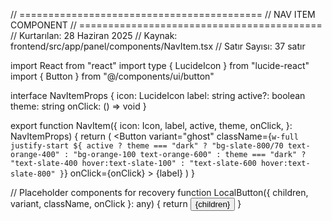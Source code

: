 // ==========================================
// NAV ITEM COMPONENT
// ==========================================
// Kurtarılan: 28 Haziran 2025
// Kaynak: frontend/src/app/panel/components/NavItem.tsx
// Satır Sayısı: 37 satır

import React from "react"
import type { LucideIcon } from "lucide-react"
import { Button } from "@/components/ui/button"

interface NavItemProps {
  icon: LucideIcon
  label: string
  active?: boolean
  theme: string
  onClick: () => void
}

export function NavItem({
  icon: Icon,
  label,
  active,
  theme,
  onClick,
}: NavItemProps) {
  return (
    <Button
      variant="ghost"
      className={`w-full justify-start ${
        active
          ? theme === "dark"
            ? "bg-slate-800/70 text-orange-400"
            : "bg-orange-100 text-orange-600"
          : theme === "dark"
            ? "text-slate-400 hover:text-slate-100"
            : "text-slate-600 hover:text-slate-800"
      }`}
      onClick={onClick}
    >
      <Icon className="mr-2 h-4 w-4" />
      {label}
    </Button>
  )
}

// Placeholder components for recovery
function LocalButton({ children, variant, className, onClick }: any) {
  return <button onClick={onClick} className={className}>{children}</button>
} 